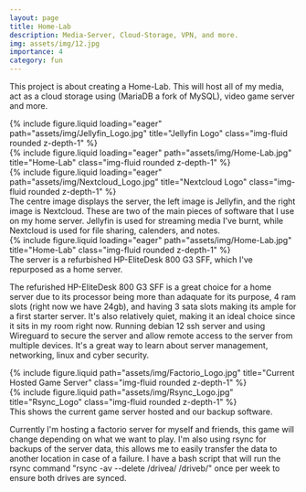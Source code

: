 ```yaml
---
layout: page
title: Home-Lab
description: Media-Server, Cloud-Storage, VPN, and more.
img: assets/img/12.jpg
importance: 4
category: fun
---
```


This project is about creating a Home-Lab. 
This will host all of my media, act as a cloud storage using (MariaDB a fork of MySQL), video game server and more.


<div class="row">
    <div class="col-sm mt-3 mt-md-0">
        {% include figure.liquid loading="eager" path="assets/img/Jellyfin_Logo.jpg" title="Jellyfin Logo" class="img-fluid rounded z-depth-1" %}
    </div>
    <div class="col-sm mt-3 mt-md-0">
        {% include figure.liquid loading="eager" path="assets/img/Home-Lab.jpg" title="Home-Lab" class="img-fluid rounded z-depth-1" %}
    </div>
    <div class="col-sm mt-3 mt-md-0">
        {% include figure.liquid loading="eager" path="assets/img/Nextcloud_Logo.jpg" title="Nextcloud Logo" class="img-fluid rounded z-depth-1" %}
    </div>
</div>
<div class="caption">
    The centre image displays the server, the left image is Jellyfin, and the right image is Nextcloud. These are two of the main pieces of software
    that I use on my home server. Jellyfin is used for streaming media I've burnt, while Nextcloud is used for file sharing, calenders, and notes.
</div>
<div class="row">
    <div class="col-sm mt-3 mt-md-0">
        {% include figure.liquid loading="eager" path="assets/img/Home-Lab.jpg" title="Home-Lab" class="img-fluid rounded z-depth-1" %}
    </div>
</div>
<div class="caption">
    The server is a refurbished HP-EliteDesk 800 G3 SFF, which I've repurposed as a home server.
</div>

The refurished HP-EliteDesk 800 G3 SFF is a great choice for a home server due to its processor being more than adaquate for its purpose, 4 ram slots (right now we have 24gb), and having 3 sata slots making its ample for a first starter server. 
It's also relatively quiet, making it an ideal choice since it sits in my room right now.
Running debian 12 ssh server and using Wireguard to secure the server and allow remote access to the server from multiple devices.
It's a great way to learn about server management, networking, linux and cyber security.

<div class="row justify-content-sm-center">
    <div class="col-sm-8 mt-3 mt-md-0">
        {% include figure.liquid path="assets/img/Factorio_Logo.jpg" title="Current Hosted Game Server" class="img-fluid rounded z-depth-1" %}
    </div>
    <div class="col-sm-4 mt-3 mt-md-0">
        {% include figure.liquid path="assets/img/Rsync_Logo.jpg" title="Rsync_Logo" class="img-fluid rounded z-depth-1" %}
    </div>
</div>
<div class="caption">
    This shows the current game server hosted and our backup software.
</div>

Currently I'm hosting a factorio server for myself and friends, this game will change depending on what we want to play.
I'm also using rsync for backups of the server data, this allows me to easily transfer the data to another location in case of a failure.
I have a bash script that will run the rsync command "rsync -av --delete /drivea/ /driveb/" once per week to ensure both drives are synced.

<!--{% raw %}

```html
<div class="row justify-content-sm-center">
  <div class="col-sm-8 mt-3 mt-md-0">
    {% include figure.liquid path="assets/img/6.jpg" title="example image" class="img-fluid rounded z-depth-1" %}
  </div>
  <div class="col-sm-4 mt-3 mt-md-0">
    {% include figure.liquid path="assets/img/11.jpg" title="example image" class="img-fluid rounded z-depth-1" %}
  </div>
</div>
```

{% endraw %}  -->
